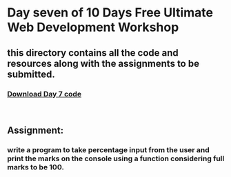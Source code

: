 # Day seven of 10 Days Free Ultimate Web Development Workshop </br>
## this directory contains all the code and resources along with the assignments to be submitted.
### [Download Day 7 code](https://github.com/whoissubedibibek/10daysfreewebdevelopmentworkshop/raw/main/day_7/day7.zip)

</br>

## Assignment: 
### write a program to take percentage input from the user and print the marks on the console using a function considering full marks to be 100.

 </br>




